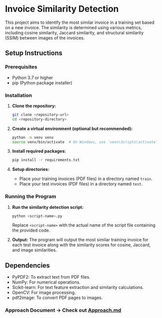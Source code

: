 # Invoice Similarity Detection

This project aims to identify the most similar invoice in a training set based on a new invoice. The similarity is determined using various metrics, including cosine similarity, Jaccard similarity, and structural similarity (SSIM) between images of the invoices.

## Setup Instructions

### Prerequisites

- Python 3.7 or higher
- pip (Python package installer)

### Installation

1. **Clone the repository:**
   ```sh
   git clone <repository-url>
   cd <repository-directory>
   ```

2. **Create a virtual environment (optional but recommended):**
   ```sh
   python -m venv venv
   source venv/bin/activate  # On Windows, use `venv\Scripts\activate`
   ```

3. **Install required packages:**
   ```sh
   pip install -r requirements.txt
   ```

4. **Setup directories:**
   - Place your training invoices (PDF files) in a directory named `train`.
   - Place your test invoices (PDF files) in a directory named `test`.

### Running the Program

1. **Run the similarity detection script:**
   ```sh
   python <script-name>.py
   ```
   Replace `<script-name>` with the actual name of the script file containing the provided code.

2. **Output:**
   The program will output the most similar training invoice for each test invoice along with the similarity scores for cosine, Jaccard, and image similarities.

## Dependencies

- PyPDF2: To extract text from PDF files.
- NumPy: For numerical operations.
- Scikit-learn: For text feature extraction and similarity calculations.
- OpenCV: For image processing.
- pdf2image: To convert PDF pages to images.

### Approach Document -> Check out [Approach.md](https://github.com/Sam-wiz/Invoice_similarity_detector/blob/master/Approach.md)
